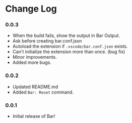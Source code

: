 # Change Log

### 0.0.3
* When the build fails, show the output in Bar Output.
* Ask before creating bar.conf.json
* Autoload the extension if `.vscode/bar.conf.json` exists.
* Can't initialize the extension more than once. (bug fix)
* Minor improvements.
* Added more bugs.

### 0.0.2
* Updated README.md  
* Added `Bar: Reset` command.

### 0.0.1
* Initial release of Bar!